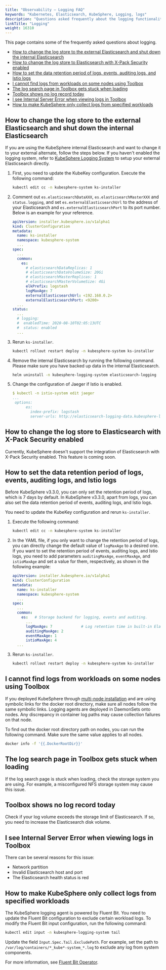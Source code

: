 ```yaml
---
title: "Observability — Logging FAQ"
keywords: "Kubernetes, Elasticsearch, KubeSphere, Logging, logs"
description: "Questions asked frequently about the logging functionality."
linkTitle: "Logging"
weight: 16310
---
```


This page contains some of the frequently asked questions about logging.

- [How to change the log store to the external Elasticsearch and shut down the internal Elasticsearch](#how-to-change-the-log-store-to-the-external-elasticsearch-and-shut-down-the-internal-elasticsearch)
- [How to change the log store to Elasticsearch with X-Pack Security enabled](#how-to-change-the-log-store-to-elasticsearch-with-x-pack-security-enabled)
- [How to set the data retention period of logs, events, auditing logs, and Istio logs](#how-to-set-the-data-retention-period-of-logs-events-auditing-logs-and-istio-logs)
- [I cannot find logs from workloads on some nodes using Toolbox](#i-cannot-find-logs-from-workloads-on-some-nodes-using-toolbox)
- [The log search page in Toolbox gets stuck when loading](#the-log-search-page-in-toolbox-gets-stuck-when-loading)
- [Toolbox shows no log record today](#toolbox-shows-no-log-record-today)
- [I see Internal Server Error when viewing logs in Toolbox](#i-see-internal-server-error-when-viewing-logs-in-toolbox)
- [How to make KubeSphere only collect logs from specified workloads](#how-to-make-kubesphere-only-collect-logs-from-specified-workloads)

## How to change the log store to the external Elasticsearch and shut down the internal Elasticsearch

If you are using the KubeSphere internal Elasticsearch and want to change it to your external alternate, follow the steps below. If you haven't enabled the logging system, refer to [KubeSphere Logging System](../../../pluggable-components/logging/) to setup your external Elasticsearch directly.

1. First, you need to update the KubeKey configuration. Execute the following command:

   ```bash
   kubectl edit cc -n kubesphere-system ks-installer
   ```

2. Comment out `es.elasticsearchDataXXX`, `es.elasticsearchMasterXXX` and `status.logging`, and set `es.externalElasticsearchUrl` to the address of your Elasticsearch and `es.externalElasticsearchPort` to its port number. Below is an example for your reference.

   ```yaml
   apiVersion: installer.kubesphere.io/v1alpha1
   kind: ClusterConfiguration
   metadata:
     name: ks-installer
     namespace: kubesphere-system
     ...
   spec:
     ...
     common:
       es:
         # elasticsearchDataReplicas: 1
         # elasticsearchDataVolumeSize: 20Gi
         # elasticsearchMasterReplicas: 1
         # elasticsearchMasterVolumeSize: 4Gi
         elkPrefix: logstash
         logMaxAge: 7
         externalElasticsearchUrl: <192.168.0.2>
         externalElasticsearchPort: <9200>
     ...
   status:
     ...
     # logging:
     #  enabledTime: 2020-08-10T02:05:13UTC
     #  status: enabled
     ...
   ```

3. Rerun `ks-installer`.

   ```bash
   kubectl rollout restart deploy -n kubesphere-system ks-installer
   ```

4. Remove the internal Elasticsearch by running the following command. Please make sure you have backed up data in the internal Elasticsearch.

   ```bash
   helm uninstall -n kubesphere-logging-system elasticsearch-logging
   ```
   
5. Change the configuration of Jaeger if Istio is enabled.

   ```yaml
   $ kubectl -n istio-system edit jaeger 
   ...
    options:
         es:
           index-prefix: logstash
           server-urls: http://elasticsearch-logging-data.kubesphere-logging-system.svc:9200  # Change it to the external address.
   ```

## How to change the log store to Elasticsearch with X-Pack Security enabled

Currently, KubeSphere doesn't support the integration of Elasticsearch with X-Pack Security enabled. This feature is coming soon.

## How to set the data retention period of logs, events, auditing logs, and Istio logs

Before KubeSphere v3.3.0, you can only set the retention period of logs, which is 7 days by default. In KubeSphere v3.3.0, apart from logs, you can also set the data retention period of events, auditing logs, and Istio logs.

You need to update the KubeKey configuration and rerun `ks-installer`.

1. Execute the following command:

   ```bash
   kubectl edit cc -n kubesphere-system ks-installer
   ```

2. In the YAML file, if you only want to change the retention period of logs, you can directly change the default value of `logMaxAge` to a desired one. If you want to set the retention period of events, auditing logs, and Istio logs, you need to add parameters `auditingMaxAge`, `eventMaxAge`, and `istioMaxAge` and set a value for them, respectively, as shown in the following example:
  

   ```yaml
   apiVersion: installer.kubesphere.io/v1alpha1
   kind: ClusterConfiguration
   metadata:
     name: ks-installer
     namespace: kubesphere-system
     ...
   spec:
     ...
     common:
       es:   # Storage backend for logging, events and auditing.
         ...
         logMaxAge: 7             # Log retention time in built-in Elasticsearch. It is 7 days by default.
         auditingMaxAge: 2
         eventMaxAge: 1
         istioMaxAge: 4
     ...
   ```

3. Rerun `ks-installer`.

   ```bash
   kubectl rollout restart deploy -n kubesphere-system ks-installer
   ```

## I cannot find logs from workloads on some nodes using Toolbox

If you deployed KubeSphere through [multi-node installation](../../../installing-on-linux/introduction/multioverview/) and are using symbolic links for the docker root directory, make sure all nodes follow the same symbolic links. Logging agents are deployed in DaemonSets onto nodes. Any discrepancy in container log paths may cause collection failures on that node.

To find out the docker root directory path on nodes, you can run the following command. Make sure the same value applies to all nodes.

```bash
docker info -f '{{.DockerRootDir}}'
```

## The log search page in Toolbox gets stuck when loading

If the log search page is stuck when loading, check the storage system you are using. For example, a misconfigured NFS storage system may cause this issue.

## Toolbox shows no log record today

Check if your log volume exceeds the storage limit of Elasticsearch. If so, you need to increase the Elasticsearch disk volume.

## I see Internal Server Error when viewing logs in Toolbox

There can be several reasons for this issue:

- Network partition
- Invalid Elasticsearch host and port
- The Elasticsearch health status is red

## How to make KubeSphere only collect logs from specified workloads

The KubeSphere logging agent is powered by Fluent Bit. You need to update the Fluent Bit configuration to exclude certain workload logs. To modify the Fluent Bit input configuration, run the following command:

```bash
kubectl edit input -n kubesphere-logging-system tail
```

Update the field `Input.Spec.Tail.ExcludePath`. For example, set the path to `/var/log/containers/*_kube*-system_*.log` to exclude any log from system components.

For more information, see [Fluent Bit Operator](https://github.com/kubesphere/fluentbit-operator).
